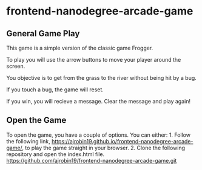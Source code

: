 frontend-nanodegree-arcade-game
===============================

General Game Play
-----------------
This game is a simple version of the classic game Frogger. 

To play you will use the arrow buttons to move your player around the screen.

You objective is to get from the grass to the river without being hit by a bug.

If you touch a bug, the game will reset.

If you win, you will recieve a message. Clear the message and play again!

Open the Game
-----------------
To open the game, you have a couple of options. You can either:
	1. Follow the following link, https://ajrobin19.github.io/frontend-nanodegree-arcade-game/, to play the game straight in your browser.
	2. Clone the following repository and open the index.html file. https://github.com/ajrobin19/frontend-nanodegree-arcade-game.git
